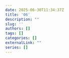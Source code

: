 ```yaml
--- 
date: 2025-06-30T11:34:37Z
title: '06'
description: ""
slug: ''
authors: []
tags: []
categories: []
externalLink: ""
series: []
---
```

